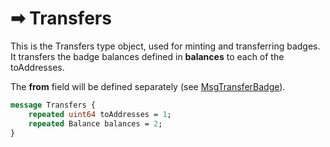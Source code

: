 # ➡ Transfers

This is the Transfers type object, used for minting and transferring badges. It transfers the badge balances defined in **balances** to each of the toAddresses.&#x20;

The **from** field will be defined separately (see [MsgTransferBadge](msgs.md)).

```protobuf
message Transfers {
    repeated uint64 toAddresses = 1;
    repeated Balance balances = 2;
}
```
